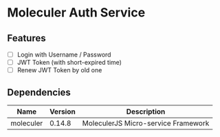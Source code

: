 # Moleculer Auth Service

## Features

- [ ] Login with Username / Password
- [ ] JWT Token (with short-expired time)
- [ ] Renew JWT Token by old one

## Dependencies

| Name      | Version | Description                         |
| --------- | ------- | ----------------------------------- |
| moleculer | 0.14.8  | MoleculerJS Micro-service Framework |
